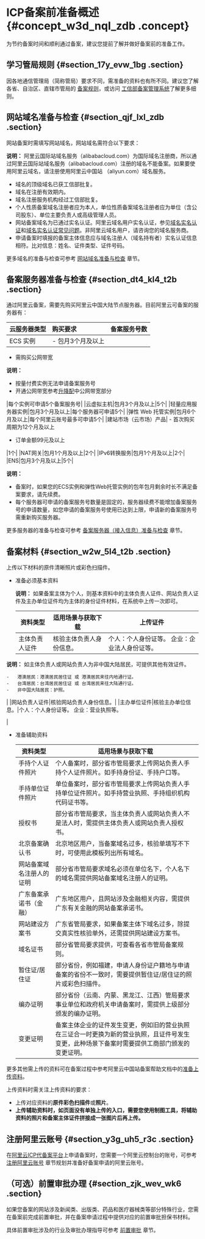 # ICP备案前准备概述 {#concept_w3d_nql_zdb .concept}

为节约备案时间和顺利通过备案，建议您提前了解并做好备案前的准备工作。

## 学习管局规则 {#section_17y_evw_1bg .section}

因各地通信管理局（简称管局）要求不同，需准备的资料也有所不同。建议您了解各省、自治区、直辖市管局的 [备案规则](https://beian.aliyun.com/?spm=a2c4g.750001.765261.5.GoB9kU#MapDataContainer)，或访问 [工信部备案管理系统](http://www.beian.miit.gov.cn)了解更多细则。

## 网站域名准备与检查 {#section_qjf_lxl_zdb .section}

网站备案时需填写网站域名，网站域名需符合以下要求：

**说明：** 阿里云国际站域名服务（alibabacloud.com）为国际域名注册商，所以通过阿里云国际站域名服务（alibabacloud.com）注册的域名不能备案。如果要使用阿里云域名，请注册使用阿里云中国站 （aliyun.com）域名服务。

-   域名的顶级域名已获工信部批复。
-   域名在注册有效期内。
-   域名注册服务机构经过工信部批复。
-   个人性质备案域名注册者应为本人，单位性质备案域名注册者应为单位（含公司股东）、单位主要负责人或高级管理人员。
-   网站备案域名为已通过实名认证。阿里云域名用户实名认证，参见[域名实名认证](https://help.aliyun.com/document_detail/35881.html)和[域名实名认证常见问题](https://help.aliyun.com/document_detail/41880.html)。非阿里云域名用户，请咨询您的域名服务商。
-   申请备案时填报的备案主体信息应与域名注册人（域名持有者）实名认证信息相符。比对信息：姓名、证件类型、证件号码。

更多域名的准备与检查可参考 [网站域名准备与检查](intl.zh-CN/ICP备案前准备/网站域名准备与检查.md#) 章节。

## 备案服务器准备与检查 {#section_dt4_kl4_t2b .section}

通过阿里云备案，需要先购买阿里云中国大陆节点服务器。目前阿里云可备案的服务器有：

|云服务器类型|购买要求|备案服务号数|
|:-----|:---|:-----|
|ECS 实例| -   包月3个月及以上
-   需购买公网带宽

 **说明：** 

-   按量付费实例无法申请备案服务号
-   开通公网带宽参考[升降配](https://help.aliyun.com/document_detail/25437.html)中公网带宽部分

 |每个实例可申请5个备案服务号|
|云虚拟主机|包月3个月及以上|5个|
|轻量应用服务器实例|包月3个月及以上|每个服务器可申请5个|
|弹性 Web 托管实例|包月6个月及以上|每个阿里云账号最多可申请5个|
|建站市场（云市场）产品| -   首次购买周期为12个月及以上
-   订单金额99元及以上

 |1个|
|NAT网关|包月1个月及以上|2个|
|IPv6转换服务|包月1个月及以上|2个|
|ENS|包月3个月及以上|5个|

**说明：** 

-   备案时，如果您的ECS实例和弹性Web托管实例的包年包月剩余时长不满足备案要求，请先续费。
-   每个服务器可申请的备案服务号数量是固定的，服务器续费不能增加备案服务号的申请数量，如您申请的备案服务号使用已达到上限，申请新的备案服务号需重新购买服务器。

更多服务器的准备与检查可参考 [备案服务器（接入信息）准备与检查](intl.zh-CN/ICP备案前准备/托管服务器及接入检查/备案服务器（接入信息）准备与检查.md#) 章节。

## 备案材料 {#section_w2w_5l4_t2b .section}

上传以下材料的原件清晰照片或彩色扫描件。

-   准备必须基本资料

    **说明：** 如果备案主体为个人，则基本资料中的主体负责人证件、网站负责人证件及主办单位证件均为主体的身份证件材料，在系统中上传一次即可。

    |资料类型|适用场景与获取下载|上传证件|
    |----|---------|----|
    |主体负责人证件|核验主体负责人身份信息。|个人：个人身份证等。 企业：企业法人身份证等。

**说明：** 如主体负责人或网站负责人为非中国大陆居民，可提供其他有效证件。

    -   港澳居民：港澳居民居住证 或 港澳居民来往内地通行证。
    -   台湾居民：台湾居民居住证 或 台湾居民来往大陆通行证。
    -   非中国大陆居民：护照。
 |
    |网站负责人证件|核验网站负责人身份信息。|
    |主办单位证件|核验主办单位信息。|个人：个人身份证等。 企业：营业执照等。

 |

-   准备辅助资料

    |资料类型|适用场景与获取下载|
    |----|---------|
    |手持个人证件照片|个人备案时，部分省市管局要求上传网站负责人手持个人证件照片。如手持身份证、手持户口等。|
    |手持单位证件照片|单位备案时，部分省市管局要求上传网站负责人手持单位证件照片。如手持营业执照、手持组织机构代码证书等。|
    |授权书|部分省市管局要求，当主体负责人或网站负责人不是法人时，需提供主体负责人或网站负责人授权书。|
    |北京备案确认书|北京地区用户，当备案域名过多，核验单填写不下时，可使用此模板列出所有域名。|
    |网站备案域名注册人的证明|部分省市管局要求域名必须在单位名下，个人名下的域名需提供网站备案域名注册人的证明。|
    |广东备案承诺书（金融）|广东地区用户，且网站涉及金融相关内容，需提供广东有关金融的网站备案承诺书。|
    |网站建设方案书|广东省管局要求，如果备案主体下域名过多，除提交真实性核验单外，还需提供网站建设方案书。|
    |域名证书|部分省管局要求提供，可查看各省市管局备案规则。|
    |暂住证/居住证|部分省份，例如福建，申请人身份证户籍地与申请备案的省份不一致时，需要提供暂住证/居住证的照片或彩色扫描件。|
    |编办证明|部分省份（云南、内蒙、黑龙江、江西）管局要求事业单位和政府机关申请备案时，需提供上级部分颁发的编办证明。|
    |变更证明|备案主体企业的证件发生变更，例如旧的营业执照在三证合一时更换为新的营业执照，且证件号发生变更，此种场景下备案时需要提供工商部门颁发的变更证明。|


更多其他需上传的资料可在备案过程中参考阿里云中国站备案帮助文档中的[准备上传资料](https://help.aliyun.com/knowledge_detail/36962.html#title-9a9-zj8-a09)。

上传资料时需关注上传资料的要求：

-   上传对应资料的**原件彩色扫描件**或**照片**。
-   **上传辅助资料时，如页面没有单独上传的入口，需要您使用制图工具，将辅助资料的照片和备案主体证件拼接成一张图片后再上传。**

## 注册阿里云账号 {#section_y3g_uh5_r3c .section}

在[阿里云ICP代备案平台](https://beian.aliyun.com/order/index.htm)上申请备案时，您需要一个阿里云控制台的账号，可参考 [注册阿里云账号](intl.zh-CN/ICP备案前准备/注册阿里云账号.md#) 章节规划并准备好备案申请的阿里云账号。

## （可选）前置审批办理 {#section_zjk_wev_wk6 .section}

如果您备案的网站涉及新闻类、出版类、药品和医疗器械类等部分特殊行业，您需在备案前完成前置审批，并在备案申请过程中提供对应的前置审批担保书材料。

具体前置审批涉及的行业及审批办理指导可参考 [前置审批](intl.zh-CN/ICP备案前准备/前置审批.md#) 章节。

